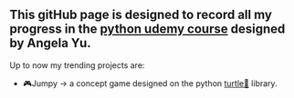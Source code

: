 This gitHub page is designed to record all my progress in the  [python udemy course](https://www.udemy.com/course/100-days-of-code) designed by Angela Yu.
---
Up to now my trending projects are:
- 🎮Jumpy $\rightarrow$ a concept game designed on the python [turtle🐢](https://docs.python.org/3/library/turtle.html) library.
